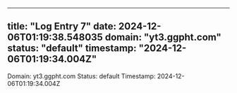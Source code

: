 
---
title: "Log Entry 7"
date: 2024-12-06T01:19:38.548035
domain: "yt3.ggpht.com"
status: "default"
timestamp: "2024-12-06T01:19:34.004Z"
---

Domain: yt3.ggpht.com
Status: default
Timestamp: 2024-12-06T01:19:34.004Z
